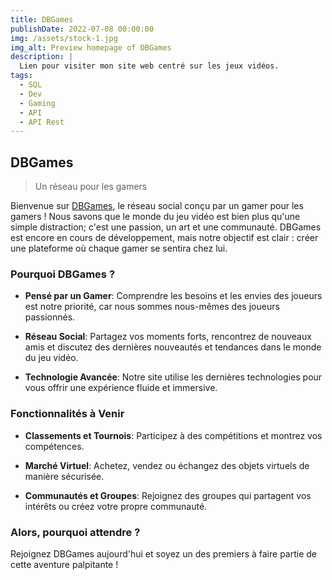 ```yaml
---
title: DBGames
publishDate: 2022-07-08 00:00:00
img: /assets/stock-1.jpg
img_alt: Preview homepage of DBGames
description: |
  Lien pour visiter mon site web centré sur les jeux vidéos.
tags:
  - SQL
  - Dev
  - Gaming
  - API
  - API Rest
---
```


## DBGames

> Un réseau pour les gamers

Bienvenue sur <a href="https://dbgames.gprouchandy.fr/">DBGames</a>, le réseau social conçu par un gamer pour les gamers ! Nous savons que le monde du jeu vidéo est bien plus qu'une simple distraction; c'est une passion, un art et une communauté. DBGames est encore en cours de développement, mais notre objectif est clair : créer une plateforme où chaque gamer se sentira chez lui.

### Pourquoi DBGames ?

- **Pensé par un Gamer**: Comprendre les besoins et les envies des joueurs est notre priorité, car nous sommes nous-mêmes des joueurs passionnés.
  
- **Réseau Social**: Partagez vos moments forts, rencontrez de nouveaux amis et discutez des dernières nouveautés et tendances dans le monde du jeu vidéo.
  
- **Technologie Avancée**: Notre site utilise les dernières technologies pour vous offrir une expérience fluide et immersive.

### Fonctionnalités à Venir

- **Classements et Tournois**: Participez à des compétitions et montrez vos compétences.

- **Marché Virtuel**: Achetez, vendez ou échangez des objets virtuels de manière sécurisée.
  
- **Communautés et Groupes**: Rejoignez des groupes qui partagent vos intérêts ou créez votre propre communauté.

### Alors, pourquoi attendre ?

Rejoignez DBGames aujourd'hui et soyez un des premiers à faire partie de cette aventure palpitante !
